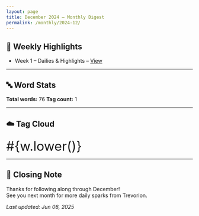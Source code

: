 ```yaml
---
layout: page
title: December 2024 – Monthly Digest
permalink: /monthly/2024-12/
---
```


## 📅 Weekly Highlights

- Week 1 – Dailies & Highlights – [View](/2024/12/30/week-1.html)

---

## 🔤 Word Stats

**Total words:** 76
**Tag count:** 1

---

## ☁️ Tag Cloud

<span style="font-size: 2.5em; margin-right: 0.5em;">#{w.lower()}</span>

---

## 🌟 Closing Note

Thanks for following along through December!  
See you next month for more daily sparks from Trevorion.

_Last updated: Jun 08, 2025_